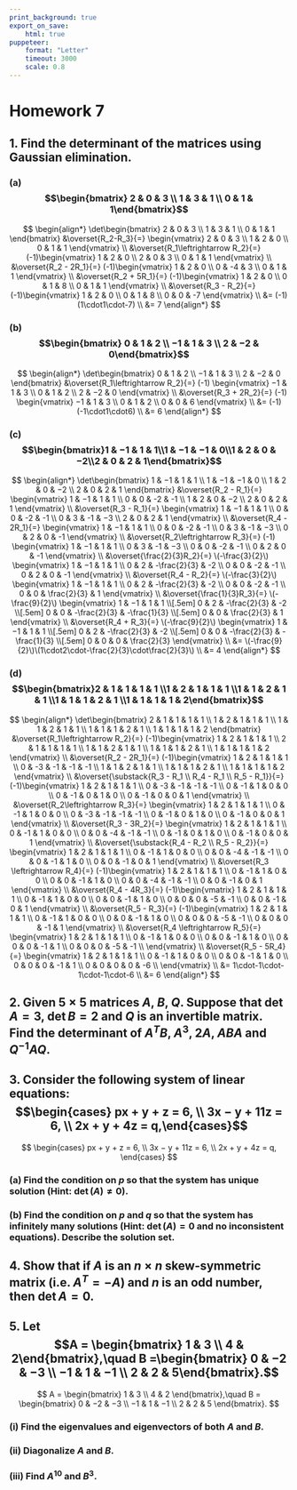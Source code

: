 ```yaml
---
print_background: true
export_on_save:
    html: true
puppeteer:
    format: "Letter"
    timeout: 3000
    scale: 0.8
---
```


# Homework 7


## 1. Find the determinant of the matrices using Gaussian elimination.


### (a) $$\begin{bmatrix}    2 & 0 & 3 \\    1 & 3 & 1 \\    0 & 1 & 1\end{bmatrix}$$

$$
\begin{align*}
    \det\begin{bmatrix}
        2 & 0 & 3 \\
        1 & 3 & 1 \\
        0 & 1 & 1
    \end{bmatrix}
    &\overset{R_2-R_3}{=}
    \begin{vmatrix}
        2 & 0 & 3 \\
        1 & 2 & 0 \\
        0 & 1 & 1
    \end{vmatrix} \\
    &\overset{R_1\leftrightarrow R_2}{=}
    (-1)\begin{vmatrix}
        1 & 2 & 0 \\
        2 & 0 & 3 \\
        0 & 1 & 1
    \end{vmatrix} \\
    &\overset{R_2 - 2R_1}{=}
    (-1)\begin{vmatrix}
        1 & 2 & 0 \\
        0 & -4 & 3 \\
        0 & 1 & 1
    \end{vmatrix} \\
    &\overset{R_2 + 5R_1}{=}
    (-1)\begin{vmatrix}
        1 & 2 & 0 \\
        0 & 1 & 8 \\
        0 & 1 & 1
    \end{vmatrix} \\
    &\overset{R_3 - R_2}{=}
    (-1)\begin{vmatrix}
        1 & 2 & 0 \\
        0 & 1 & 8 \\
        0 & 0 & -7
    \end{vmatrix} \\
    &= (-1)(1\cdot1\cdot-7) \\
    &= 7
\end{align*}
$$

### (b) $$\begin{bmatrix}    0 & 1 & 2 \\    −1 & 1 & 3 \\    2 & −2 & 0\end{bmatrix}$$

$$
\begin{align*}
    \det\begin{bmatrix}
        0 & 1 & 2 \\
        −1 & 1 & 3 \\
        2 & −2 & 0
    \end{bmatrix}
    &\overset{R_1\leftrightarrow R_2}{=}
    (-1) \begin{vmatrix}
        −1 & 1 & 3 \\
        0 & 1 & 2 \\
        2 & −2 & 0
    \end{vmatrix} \\
    &\overset{R_3 + 2R_2}{=}
    (-1) \begin{vmatrix}
        −1 & 1 & 3 \\
        0 & 1 & 2 \\
        0 & 0 & 6
    \end{vmatrix} \\
    &= (-1) (-1\cdot1\cdot6) \\
    &= 6
\end{align*}
$$

### (c\)$$\begin{bmatrix}1 & −1 & 1 & 1\\1 & −1 & −1 & 0\\1 & 2 & 0 & −2\\2 & 0 & 2 & 1\end{bmatrix}$$

$$
\begin{align*}
    \det\begin{bmatrix}
        1 & −1 & 1 & 1 \\
        1 & −1 & −1 & 0 \\
        1 & 2 & 0 & −2 \\
        2 & 0 & 2 & 1
    \end{bmatrix}
    &\overset{R_2 - R_1}{=}
    \begin{vmatrix}
        1 & −1 & 1 & 1 \\
        0 & 0 & -2 & -1 \\
        1 & 2 & 0 & −2 \\
        2 & 0 & 2 & 1
    \end{vmatrix} \\
    &\overset{R_3 - R_1}{=}
    \begin{vmatrix}
        1 & −1 & 1 & 1 \\
        0 & 0 & -2 & -1 \\
        0 & 3 & -1 & −3 \\
        2 & 0 & 2 & 1
    \end{vmatrix} \\
    &\overset{R_4 - 2R_1}{=}
    \begin{vmatrix}
        1 & −1 & 1 & 1 \\
        0 & 0 & -2 & -1 \\
        0 & 3 & -1 & −3 \\
        0 & 2 & 0 & -1
    \end{vmatrix} \\
    &\overset{R_2\leftrightarrow R_3}{=}
    (-1) \begin{vmatrix}
        1 & −1 & 1 & 1 \\
        0 & 3 & -1 & −3 \\
        0 & 0 & -2 & -1 \\
        0 & 2 & 0 & -1
    \end{vmatrix} \\
    &\overset{\frac{2}{3}R_2}{=}
    \(-\frac{3}{2}\) \begin{vmatrix}
        1 & −1 & 1 & 1 \\
        0 & 2 & -\frac{2}{3} & -2 \\
        0 & 0 & -2 & -1 \\
        0 & 2 & 0 & -1
    \end{vmatrix} \\
    &\overset{R_4 - R_2}{=}
    \(-\frac{3}{2}\) \begin{vmatrix}
        1 & −1 & 1 & 1 \\
        0 & 2 & -\frac{2}{3} & -2 \\
        0 & 0 & -2 & -1 \\
        0 & 0 & \frac{2}{3} & 1
    \end{vmatrix} \\
    &\overset{\frac{1}{3}R_3}{=}
    \(-\frac{9}{2}\) \begin{vmatrix}
        1 & −1 & 1 & 1 \\[.5em]
        0 & 2 & -\frac{2}{3} & -2 \\[.5em]
        0 & 0 & -\frac{2}{3} & -\frac{1}{3} \\[.5em]
        0 & 0 & \frac{2}{3} & 1
    \end{vmatrix} \\
    &\overset{R_4 + R_3}{=}
    \(-\frac{9}{2}\) \begin{vmatrix}
        1 & −1 & 1 & 1 \\[.5em]
        0 & 2 & -\frac{2}{3} & -2 \\[.5em]
        0 & 0 & -\frac{2}{3} & -\frac{1}{3} \\[.5em]
        0 & 0 & 0 & \frac{2}{3}
    \end{vmatrix} \\
    &= \(-\frac{9}{2}\)\(1\cdot2\cdot-\frac{2}{3}\cdot\frac{2}{3}\) \\
    &= 4
\end{align*}
$$


### (d)$$\begin{bmatrix}2 & 1 & 1 & 1 & 1 \\1 & 2 & 1 & 1 & 1 \\1 & 1 & 2 & 1 & 1 \\1 & 1 & 1 & 2 & 1 \\1 & 1 & 1 & 1 & 2\end{bmatrix}$$

$$
\begin{align*}
    \det\begin{bmatrix}
        2 & 1 & 1 & 1 & 1 \\
        1 & 2 & 1 & 1 & 1 \\
        1 & 1 & 2 & 1 & 1 \\
        1 & 1 & 1 & 2 & 1 \\
        1 & 1 & 1 & 1 & 2
    \end{bmatrix}
    &\overset{R_1\leftrightarrow R_2}{=}
    (-1)\begin{vmatrix}
        1 & 2 & 1 & 1 & 1 \\
        2 & 1 & 1 & 1 & 1 \\
        1 & 1 & 2 & 1 & 1 \\
        1 & 1 & 1 & 2 & 1 \\
        1 & 1 & 1 & 1 & 2
    \end{vmatrix} \\
    &\overset{R_2 - 2R_1}{=}
    (-1)\begin{vmatrix}
        1 & 2 & 1 & 1 & 1 \\
        0 & -3 & -1 & -1 & -1 \\
        1 & 1 & 2 & 1 & 1 \\
        1 & 1 & 1 & 2 & 1 \\
        1 & 1 & 1 & 1 & 2
    \end{vmatrix} \\
    &\overset{\substack{R_3 - R_1 \\ R_4  - R_1 \\ R_5 - R_1}}{=}
    (-1)\begin{vmatrix}
        1 & 2 & 1 & 1 & 1 \\
        0 & -3 & -1 & -1 & -1 \\
        0 & -1 & 1 & 0 & 0 \\
        0 & -1 & 0 & 1 & 0 \\
        0 & -1 & 0 & 0 & 1
    \end{vmatrix} \\
    &\overset{R_2\leftrightarrow R_3}{=}
    \begin{vmatrix}
        1 & 2 & 1 & 1 & 1 \\
        0 & -1 & 1 & 0 & 0 \\
        0 & -3 & -1 & -1 & -1 \\
        0 & -1 & 0 & 1 & 0 \\
        0 & -1 & 0 & 0 & 1
    \end{vmatrix} \\
    &\overset{R_3 - 3R_2}{=}
    \begin{vmatrix}
        1 & 2 & 1 & 1 & 1 \\
        0 & -1 & 1 & 0 & 0 \\
        0 & 0 & -4 & -1 & -1 \\
        0 & -1 & 0 & 1 & 0 \\
        0 & -1 & 0 & 0 & 1
    \end{vmatrix} \\
    &\overset{\substack{R_4 - R_2 \\ R_5 - R_2}}{=}
    \begin{vmatrix}
        1 & 2 & 1 & 1 & 1 \\
        0 & -1 & 1 & 0 & 0 \\
        0 & 0 & -4 & -1 & -1 \\
        0 & 0 & -1 & 1 & 0 \\
        0 & 0 & -1 & 0 & 1
    \end{vmatrix} \\
    &\overset{R_3 \leftrightarrow R_4}{=}
    (-1)\begin{vmatrix}
        1 & 2 & 1 & 1 & 1 \\
        0 & -1 & 1 & 0 & 0 \\
        0 & 0 & -1 & 1 & 0 \\
        0 & 0 & -4 & -1 & -1 \\
        0 & 0 & -1 & 0 & 1
    \end{vmatrix} \\
    &\overset{R_4 - 4R_3}{=}
    (-1)\begin{vmatrix}
        1 & 2 & 1 & 1 & 1 \\
        0 & -1 & 1 & 0 & 0 \\
        0 & 0 & -1 & 1 & 0 \\
        0 & 0 & 0 & -5 & -1 \\
        0 & 0 & -1 & 0 & 1
    \end{vmatrix} \\
    &\overset{R_5 - R_3}{=}
    (-1)\begin{vmatrix}
        1 & 2 & 1 & 1 & 1 \\
        0 & -1 & 1 & 0 & 0 \\
        0 & 0 & -1 & 1 & 0 \\
        0 & 0 & 0 & -5 & -1 \\
        0 & 0 & 0 & -1 & 1
    \end{vmatrix} \\
    &\overset{R_4 \leftrightarrow R_5}{=}
    \begin{vmatrix}
        1 & 2 & 1 & 1 & 1 \\
        0 & -1 & 1 & 0 & 0 \\
        0 & 0 & -1 & 1 & 0 \\
        0 & 0 & 0 & -1 & 1 \\
        0 & 0 & 0 & -5 & -1 \\
    \end{vmatrix} \\
    &\overset{R_5 - 5R_4}{=}
    \begin{vmatrix}
        1 & 2 & 1 & 1 & 1 \\
        0 & -1 & 1 & 0 & 0 \\
        0 & 0 & -1 & 1 & 0 \\
        0 & 0 & 0 & -1 & 1 \\
        0 & 0 & 0 & 0 & -6 \\
    \end{vmatrix} \\
    &= 1\cdot-1\cdot-1\cdot-1\cdot-6 \\
    &= 6
\end{align*}
$$

## 2. Given $5\times5$ matrices $A$, $B$, $Q$. Suppose that $\det A = 3$, $\det B = 2$ and $Q$ is an invertible matrix. Find the determinant of $A^TB$, $A^3$, $2A$, $ABA$ and $Q^{−1}AQ$.


## 3. Consider the following system of linear equations: $$\begin{cases}    px + y + z = 6, \\    3x − y + 11z = 6, \\    2x + y + 4z = q,\end{cases}$$

$$
\begin{cases}
    px + y + z = 6, \\
    3x − y + 11z = 6, \\
    2x + y + 4z = q,
\end{cases}
$$

### (a) Find the condition on $p$ so that the system has unique solution (Hint: $\det(A) \neq 0$).

### (b) Find the condition on $p$ and $q$ so that the system has infinitely many solutions (Hint: $\det(A) = 0$ and no inconsistent equations). Describe the solution set.

## 4. Show that if $A$ is an $n \times n$ skew-symmetric matrix (i.e. $A^T = −A$) and $n$ is an odd number, then $\det A = 0$.


## 5. Let $$A = \begin{bmatrix}    1 & 3 \\    4 & 2\end{bmatrix},\quad B =\begin{bmatrix}    0 & −2 & −3 \\    −1 & 1 & −1 \\    2 & 2 & 5\end{bmatrix}.$$

$$
A = \begin{bmatrix}
    1 & 3 \\
    4 & 2
\end{bmatrix},\quad B =
\begin{bmatrix}
    0 & −2 & −3 \\
    −1 & 1 & −1 \\
    2 & 2 & 5
\end{bmatrix}.
$$


### (i) Find the eigenvalues and eigenvectors of both $A$ and $B$.
### (ii) Diagonalize $A$ and $B$.
### (iii) Find $A^{10}$ and $B^3$.
